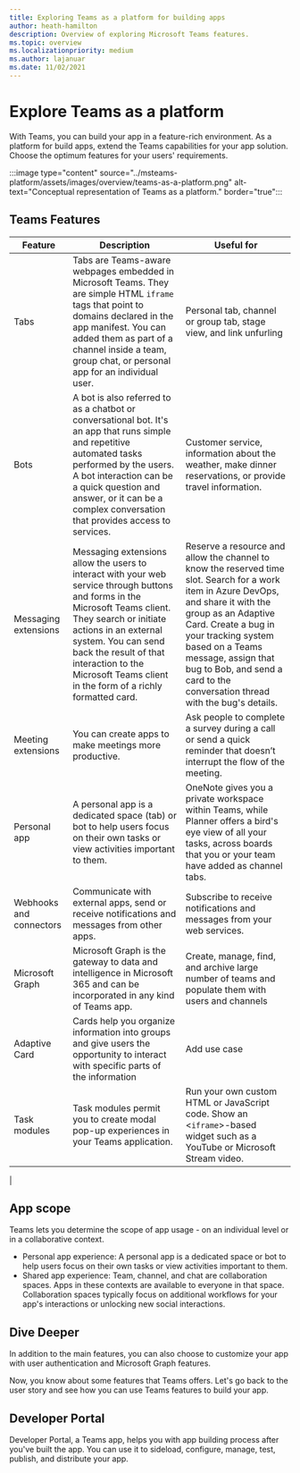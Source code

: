```yaml
---
title: Exploring Teams as a platform for building apps
author: heath-hamilton
description: Overview of exploring Microsoft Teams features.
ms.topic: overview
ms.localizationpriority: medium
ms.author: lajanuar
ms.date: 11/02/2021
---
```

# Explore Teams as a platform

With Teams, you can build your app in a feature-rich environment. As a platform for build apps, extend the Teams capabilities for your app solution. Choose the optimum features for your users' requirements.

:::image type="content" source="../msteams-platform/assets/images/overview/teams-as-a-platform.png" alt-text="Conceptual representation of Teams as a platform." border="true":::

## Teams Features

| Feature | Description | Useful for |
| --- | --- | --- |
|Tabs | Tabs are Teams-aware webpages embedded in Microsoft Teams. They are simple HTML `iframe` tags that point to domains declared in the app manifest. You can added them as part of a channel inside a team, group chat, or personal app for an individual user. | Personal tab, channel or group tab, stage view, and link unfurling |
| Bots | A bot is also referred to as a chatbot or conversational bot. It's an app that runs simple and repetitive automated tasks performed by the users. A bot interaction can be a quick question and answer, or it can be a complex conversation that provides access to services. | Customer service, information about the weather, make dinner reservations, or provide travel information. |
| Messaging extensions | Messaging extensions allow the users to interact with your web service through buttons and forms in the Microsoft Teams client. They search or initiate actions in an external system. You can send back the result of that interaction to the Microsoft Teams client in the form of a richly formatted card. | Reserve a resource and allow the channel to know the reserved time slot. Search for a work item in Azure DevOps, and share it with the group as an Adaptive Card. Create a bug in your tracking system based on a Teams message, assign that bug to Bob, and send a card to the conversation thread with the bug's details. |
|Meeting extensions | You can create apps to make meetings more productive. | Ask people to complete a survey during a call or send a quick reminder that doesn’t interrupt the flow of the meeting. |
| Personal app | A personal app is a dedicated space (tab) or bot to help users focus on their own tasks or view activities important to them. | OneNote gives you a private workspace within Teams, while Planner offers a bird's eye view of all your tasks, across boards that you or your team have added as channel tabs. |
| Webhooks and connectors | Communicate with external apps, send or receive notifications and messages from other apps. | Subscribe to receive notifications and messages from your web services. |
| Microsoft Graph | Microsoft Graph is the gateway to data and intelligence in Microsoft 365 and can be incorporated in any kind of Teams app. | Create, manage, find, and archive large number of teams and populate them with users and channels |
| Adaptive Card | Cards help you organize information into groups and give users the opportunity to interact with specific parts of the information | Add use case |
| Task modules | Task modules permit you to create modal pop-up experiences in your Teams application. | Run your own custom HTML or JavaScript code. Show an <`iframe`>-based widget such as a YouTube or Microsoft Stream video. |
|

## App scope

Teams lets you determine the scope of app usage - on an individual level or in a collaborative context.

- Personal app experience: A personal app is a dedicated space or bot to help users focus on their own tasks or view activities important to them.
- Shared app experience: Team, channel, and chat are collaboration spaces. Apps in these contexts are available to everyone in that space. Collaboration spaces typically focus on additional workflows for your app's interactions or unlocking new social interactions.

## Dive Deeper

In addition to the main features, you can also choose to customize your app with user authentication and Microsoft Graph features.

Now, you know about some features that Teams offers. Let's go back to the user story and see how you can use Teams features to build your app.

## Developer Portal

Developer Portal, a Teams app, helps you with app building process after you've built the app.
You can use it to sideload, configure, manage, test, publish, and distribute your app.
